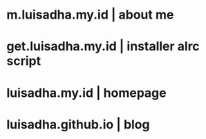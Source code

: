 # m.luisadha.my.id | about me
# get.luisadha.my.id | installer alrc script
# luisadha.my.id | homepage
# luisadha.github.io | blog

